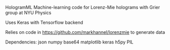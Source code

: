 HologramML
Machine-learning code for Lorenz-Mie holograms with Grier group at NYU Physics

Uses Keras with Tensorflow backend

Relies on code in https://github.com/markhannel/lorenzmie to generate data

Dependencies: json numpy base64 matplotlib keras h5py PIL
